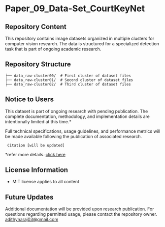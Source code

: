 # Paper_09_Data-Set_CourtKeyNet

## Repository Content
This repository contains image datasets organized in multiple clusters for computer vision research. The data is structured for a specialized detection task that is part of ongoing academic research.

## Repository Structure
```
├── data_raw-cluster00/  # First cluster of dataset files
├── data_raw-cluster01/  # Second cluster of dataset files 
├── data_raw-cluster02/  # Third cluster of dataset files           
```

## Notice to Users
This dataset is part of ongoing research with pending publication. The complete documentation, methodology, and implementation details are intentionally limited at this time.*<br>

Full technical specifications, usage guidelines, and performance metrics will be made available following the publication of associated research.

```
 Citation [will be updated]
```
*refer more details :[click here](https://github.com/adithyanraj03/CourtKeyNet)

## License Information
- MIT license applies to all content

## Future Updates
Additional documentation will be provided upon research publication. For questions regarding permitted usage, please contact the repository owner. adithynaraj03@gmail.com 

